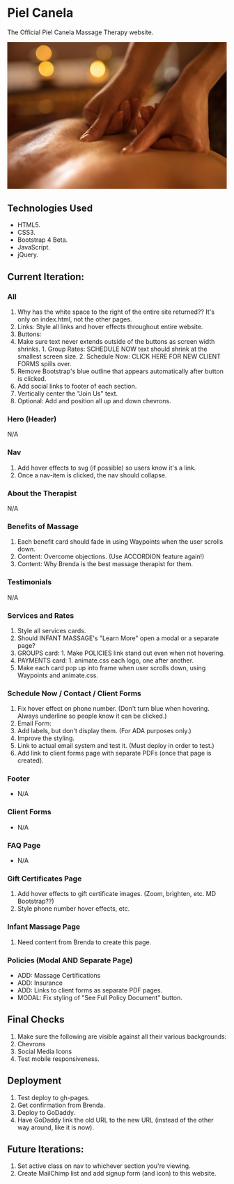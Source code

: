 # Piel Canela

The Official Piel Canela Massage Therapy website.

![Piel Canela Massage Therapy](https://github.com/toddcf/pielcanela/blob/master/assets/img/hands-large.jpg "Piel Canela Massage Therapy")

## Technologies Used

- HTML5.
- CSS3.
- Bootstrap 4 Beta.
- JavaScript.
- jQuery.

## Current Iteration:

### All

1. Why has the white space to the right of the entire site returned?? It's only on index.html, not the other pages.
2. Links: Style all links and hover effects throughout entire website.
3. Buttons:
  1. Make sure text never extends outside of the buttons as screen width shrinks.
    1. Group Rates: SCHEDULE NOW text should shrink at the smallest screen size.
    2. Schedule Now: CLICK HERE FOR NEW CLIENT FORMS spills over.
  2. Remove Bootstrap's blue outline that appears automatically after button is clicked.
4. Add social links to footer of each section.
  1. Vertically center the "Join Us" text.
5. Optional: Add and position all up and down chevrons.

### Hero (Header)

N/A

### Nav

1. Add hover effects to svg (if possible) so users know it's a link.
2. Once a nav-item is clicked, the nav should collapse.

### About the Therapist

N/A

### Benefits of Massage

1. Each benefit card should fade in using Waypoints when the user scrolls down.
2. Content: Overcome objections. (Use ACCORDION feature again!)
3. Content: Why Brenda is the best massage therapist for them.

### Testimonials

N/A

### Services and Rates

1. Style all services cards.
  1. Should INFANT MASSAGE's "Learn More" open a modal or a separate page?
  2. GROUPS card:
    1. Make POLICIES link stand out even when not hovering.
  3. PAYMENTS card:
    1. animate.css each logo, one after another.
  4. Make each card pop up into frame when user scrolls down, using Waypoints and animate.css.


### Schedule Now / Contact / Client Forms

1. Fix hover effect on phone number. (Don't turn blue when hovering. Always underline so people know it can be clicked.)
2. Email Form:
  1. Add labels, but don't display them. (For ADA purposes only.)
  2. Improve the styling.
  3. Link to actual email system and test it. (Must deploy in order to test.)
3. Add link to client forms page with separate PDFs (once that page is created).

### Footer

- N/A

### Client Forms

- N/A

### FAQ Page

- N/A

### Gift Certificates Page

1. Add hover effects to gift certificate images. (Zoom, brighten, etc. MD Bootstrap??)
2. Style phone number hover effects, etc.

### Infant Massage Page

1. Need content from Brenda to create this page.

### Policies (Modal AND Separate Page)
  
- ADD: Massage Certifications
- ADD: Insurance
- ADD: Links to client forms as separate PDF pages.
- MODAL: Fix styling of "See Full Policy Document" button.

## Final Checks

1. Make sure the following are visible against all their various backgrounds:
  1. Chevrons
  2. Social Media Icons
2. Test mobile responsiveness.

## Deployment

1. Test deploy to gh-pages.
2. Get confirmation from Brenda.
3. Deploy to GoDaddy.
4. Have GoDaddy link the old URL to the new URL (instead of the other way around, like it is now).

## Future Iterations:

1. Set active class on nav to whichever section you're viewing.
2. Create MailChimp list and add signup form (and icon) to this website.